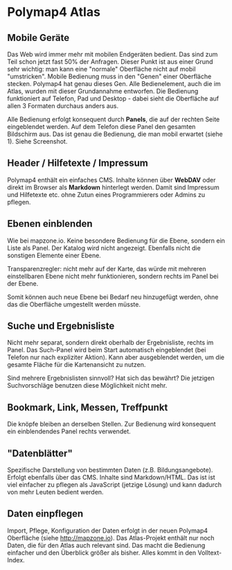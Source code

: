 # Polymap4 Atlas

Mobile Geräte
-------------
Das Web wird immer mehr mit mobilen Endgeräten bedient. Das sind zum Teil schon jetzt fast 50% der Anfragen. Dieser Punkt ist aus einer Grund sehr wichtig: man kann eine "normale" Oberfläche nicht auf mobil "umstricken". Mobile Bedienung muss in den "Genen" einer Oberfläche stecken. Polymap4 hat genau dieses Gen. Alle Bedienelement, auch die im Atlas, wurden mit dieser Grundannahme entworfen. Die Bedienung funktioniert auf Telefon, Pad und Desktop - dabei sieht die Oberfläche auf allen 3 Formaten durchaus anders aus.

Alle Bedienung erfolgt konsequent durch **Panels**, die auf der rechten Seite eingeblendet werden. Auf dem Telefon diese Panel den gesamten Bildschirm aus. Das ist genau die Bedienung, die man mobil erwartet (siehe 1). Siehe Screenshot.

Header / Hilfetexte / Impressum
-------------------------------
Polymap4 enthält ein einfaches CMS. Inhalte können über **WebDAV** oder direkt im Browser als **Markdown** hinterlegt werden. Damit sind Impressum und Hilfetexte etc. ohne Zutun eines Programmierers oder Admins zu pflegen.

Ebenen einblenden
-----------------
Wie bei mapzone.io. Keine besondere Bedienung für die Ebene, sondern ein Liste als Panel. Der Katalog wird nicht angezeigt. Ebenfalls nicht die sonstigen Elemente einer Ebene.

Transparenzregler: nicht mehr auf der Karte, das würde mit mehreren einstellbaren Ebene nicht mehr funktionieren, sondern rechts im Panel bei der Ebene.

Somit können auch neue Ebene bei Bedarf neu hinzugefügt werden, ohne das die Oberfläche umgestellt werden müsste.

Suche und Ergebnisliste
-----------------------
Nicht mehr separat, sondern direkt oberhalb der Ergebnisliste, rechts im Panel. Das Such-Panel wird beim Start automatisch eingeblendet (bei Telefon nur nach expliziter Aktion). Kann aber ausgeblendet werden, um die gesamte Fläche für die Kartenansicht zu nutzen.

Sind mehrere Ergebnislisten sinnvoll? Hat sich das bewährt? Die jetzigen Suchvorschläge benutzen diese Möglichkeit nicht mehr.

Bookmark, Link, Messen, Treffpunkt
----------------------------------
Die knöpfe bleiben an derselben Stellen. Zur Bedienung wird konsequent ein einblendendes Panel rechts verwendet.

"Datenblätter"
--------------
Spezifische Darstellung von bestimmten Daten (z.B. Bildungsangebote). Erfolgt ebenfalls über das CMS. Inhalte sind Markdown/HTML. Das ist ist viel einfacher zu pflegen als JavaScript (jetzige Lösung) und kann dadurch von mehr Leuten bedient werden.

Daten einpflegen
----------------
Import, Pflege, Konfiguration der Daten erfolgt in der neuen Polymap4 Oberfläche (siehe http://mapzone.io). Das Atlas-Projekt enthält nur noch Daten, die für den Atlas auch relevant sind. Das macht die Bedienung einfacher und den Überblick größer als bisher. Alles kommt in den Volltext-Index. 
